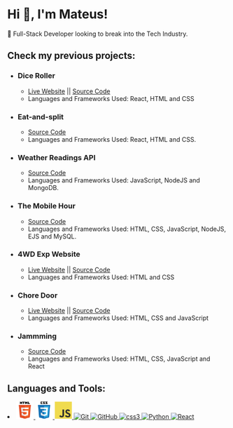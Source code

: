  # Hi 👋, I'm Mateus!

 
 🔭 Full-Stack Developer looking to break into the Tech Industry.
 
 
 ## Check my previous projects:

 - ### Dice Roller 
    - <a href="https://main--sprightly-treacle-c6b8e6.netlify.app" target="_blank">Live Website</a> || <a href="https://github.com/mateusmotter/DiceRoller" target="_blank">Source Code</a>
    - Languages and Frameworks Used: React, HTML and CSS

 - ### Eat-and-split
    - <a href="https://github.com/mateusmotter/eat-and-split" target="_blank">Source Code</a>
    - Languages and Frameworks Used: React, HTML and CSS.

 - ### Weather Readings API
    - <a href="https://github.com/mateusmotter/tafe_weather_api" target="_blank">Source Code</a>
    - Languages and Frameworks Used: JavaScript, NodeJS and MongoDB.
 
 - ### The Mobile Hour
    - <a href="https://github.com/mateusmotter/themobilehour" target="_blank">Source Code</a>
    - Languages and Frameworks Used: HTML, CSS, JavaScript, NodeJS, EJS and MySQL.
 
 - ### 4WD Exp Website 
    - <a href="https://mateusmotter.github.io" target="_blank">Live Website</a> || <a href="https://github.com/mateusmotter/mateusmotter.github.io" target="_blank">Source Code</a>
    - Languages and Frameworks Used: HTML and CSS


- ### Chore Door 
    - <a href="https://mateusmotter.github.io/Chore-Door/" target="_blank">Live Website</a> || <a href="https://github.com/mateusmotter/Chore-Door" target="_blank">Source Code</a>
    - Languages and Frameworks Used: HTML, CSS and JavaScript

- ### Jammming 
    - <a href="https://github.com/mateusmotter/Jamming-Spotify-API-" target="_blank">Source Code</a>
    - Languages and Frameworks Used: HTML, CSS, JavaScript and React
   
 
 
 ## Languages and Tools:

<list>
   <li>
      <a href="https://www.w3.org/html/" target="_blank"> <img src="https://raw.githubusercontent.com/devicons/devicon/master/icons/html5/html5-original-wordmark.svg" alt="html5" width="40" height="40"/> </a>
      <a href="https://www.w3schools.com/css/" target="_blank"> <img src="https://raw.githubusercontent.com/devicons/devicon/master/icons/css3/css3-original-wordmark.svg"              alt="css3" width="40" height="40"/> </a>
      <a href="https://developer.mozilla.org/en-US/docs/Web/JavaScript" target="_blank"> 
      <img src="https://raw.githubusercontent.com/devicons/devicon/master/icons/javascript/javascript-original.svg" alt="javascript" width="40" height="40" margin-right: "10"/> </a>
      <a href="https://git-scm.com" target="_blank"> <img src="https://upload.wikimedia.org/wikipedia/commons/thumb/3/3f/Git_icon.svg/1024px-Git_icon.svg.png"alt="Git" width="40" height="40"/> </a>
      <a href="https://github.com" target="_blank"> <img src="https://github.githubassets.com/images/modules/logos_page/GitHub-Mark.png"alt="GitHub" width="40" height="40"/> </a>
      <a href="https://nodejs.org/en/" target="_blank"> <img src="https://nodejs.org/static/images/logo.svg"alt="css3" width="40" height="40"/> </a>
      <a href="https://www.python.org" target="_blank"> <img src="https://cdn3.iconfinder.com/data/icons/logos-and-brands-adobe/512/267_Python-512.png"alt="Python" width="40" height="40"/> </a>
    <a href="https://reactjs.org" target="_blank"> <img src="https://upload.wikimedia.org/wikipedia/commons/a/a7/React-icon.svg"alt="React" width="40" height="40"/> </a>
    </li>
 </list>

 
 



